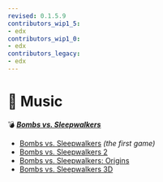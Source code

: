 ```yaml
---
revised: 0.1.5.9
contributors_wip1_5:
- edx
contributors_wip1_0:
- edx
contributors_legacy:
- edx
---
```


# 📁 Music

💣 ***[Bombs vs. Sleepwalkers](/README.md)***

- [Bombs vs. Sleepwalkers](/music/bvs1/readme.md) *(the first game)*
- [Bombs vs. Sleepwalkers 2](/music/bvs2/readme.md)
- [Bombs vs. Sleepwalkers: Origins](/music/bvso/readme.md)
- [Bombs vs. Sleepwalkers 3D](/music/bvs3d/readme.md)
